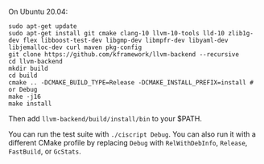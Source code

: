 On Ubuntu 20.04:

```
sudo apt-get update
sudo apt-get install git cmake clang-10 llvm-10-tools lld-10 zlib1g-dev flex libboost-test-dev libgmp-dev libmpfr-dev libyaml-dev libjemalloc-dev curl maven pkg-config
git clone https://github.com/kframework/llvm-backend --recursive
cd llvm-backend
mkdir build
cd build
cmake .. -DCMAKE_BUILD_TYPE=Release -DCMAKE_INSTALL_PREFIX=install # or Debug
make -j16
make install
```

Then add `llvm-backend/build/install/bin` to your $PATH.

You can run the test suite with `./ciscript Debug`. You can also run it with a different CMake profile by replacing `Debug` with `RelWithDebInfo`, `Release`, `FastBuild`, or `GcStats`.
